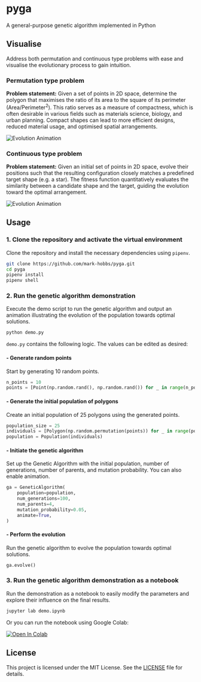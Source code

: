# pyga

A general-purpose genetic algorithm implemented in Python

## Visualise

Address both permutation and continuous type problems with ease and visualise the evolutionary process to gain intuition.

### Permutation type problem

**Problem statement:** Given a set of points in 2D space, determine the polygon that maximises the ratio of its area to the square of its perimeter $(\text{Area}/\text{Perimeter}^2)$. This ratio serves as a measure of compactness, which is often desirable in various fields such as materials science, biology, and urban planning. Compact shapes can lead to more efficient designs, reduced material usage, and optimised spatial arrangements.

![Evolution Animation](figures/animation-1.gif)

### Continuous type problem

**Problem statement:** Given an initial set of points in 2D space, evolve their positions such that the resulting configuration closely matches a predefined target shape (e.g. a star). The fitness function quantitatively evaluates the similarity between a candidate shape and the target, guiding the evolution toward the optimal arrangement.

![Evolution Animation](figures/animation-3.gif)

## Usage

### 1. Clone the repository and activate the virtual environment

Clone the repository and install the necessary dependencies using `pipenv`.

```bash
git clone https://github.com/mark-hobbs/pyga.git
cd pyga
pipenv install
pipenv shell
```

### 2. Run the genetic algorithm demonstration

Execute the demo script to run the genetic algorithm and output an animation illustrating the evolution of the population towards optimal solutions.

```bash
python demo.py
```

`demo.py` contains the following logic. The values can be edited as desired:

#### - Generate random points

Start by generating 10 random points.

```python
n_points = 10
points = [Point(np.random.rand(), np.random.rand()) for _ in range(n_points)]
```

#### - Generate the initial population of polygons

Create an initial population of 25 polygons using the generated points.

```python
population_size = 25
individuals = [Polygon(np.random.permutation(points)) for _ in range(population_size)]
population = Population(individuals)
```

#### - Initiate the genetic algorithm

Set up the Genetic Algorithm with the initial population, number of generations, number of parents, and mutation probability. You can also enable animation.

```python
ga = GeneticAlgorithm(
    population=population,
    num_generations=100,
    num_parents=4,
    mutation_probability=0.05,
    animate=True,
)
```

#### - Perform the evolution

Run the genetic algorithm to evolve the population towards optimal solutions.

```python
ga.evolve()
```

### 3. Run the genetic algorithm demonstration as a notebook

Run the demonstration as a notebook to easily modify the parameters and explore their influence on the final results.

```bash
jupyter lab demo.ipynb
```

Or you can run the notebook using Google Colab: 

<a href="https://colab.research.google.com/github/mark-hobbs/ga-demo/blob/main/demo.ipynb" target="_parent"><img src="https://colab.research.google.com/assets/colab-badge.svg" alt="Open In Colab"/></a>

## License

This project is licensed under the MIT License. See the [LICENSE](LICENSE) file for details.